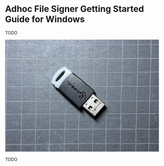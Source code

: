 # Adhoc File Signer Getting Started Guide for Windows

TODO

![SafeNet 5110 HSM with USB interface](assets/safenet-5110-hsm.webp)

TODO
